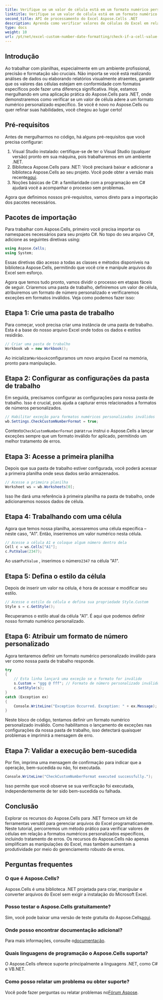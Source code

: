 ```yaml
---
title: Verifique se um valor de célula está em um formato numérico personalizado específico
linktitle: Verifique se um valor de célula está em um formato numérico personalizado específico
second_title: API de processamento do Excel Aspose.Cells .NET
description: Aprenda como verificar valores de células do Excel em relação a formatos numéricos personalizados usando o Aspose.Cells para .NET com este tutorial passo a passo.
type: docs
weight: 10
url: /pt/net/excel-custom-number-date-formatting/check-if-a-cell-value-is-in-a-specific-custom-number-format/
---
```

## Introdução

Ao trabalhar com planilhas, especialmente em um ambiente profissional, precisão e formatação são cruciais. Não importa se você está realizando análises de dados ou elaborando relatórios visualmente atraentes, garantir que os valores das células estejam em conformidade com formatos específicos pode fazer uma diferença significativa. Hoje, estamos mergulhando em uma aplicação prática do Aspose.Cells para .NET, onde demonstraremos como verificar se um valor de célula adere a um formato numérico personalizado específico. Se você é novo no Aspose.Cells ou quer refinar suas habilidades, você chegou ao lugar certo!

## Pré-requisitos

Antes de mergulharmos no código, há alguns pré-requisitos que você precisa configurar:

1. Visual Studio instalado: certifique-se de ter o Visual Studio (qualquer versão) pronto em sua máquina, pois trabalharemos em um ambiente .NET.
2.  Biblioteca Aspose.Cells para .NET: Você precisará baixar e adicionar a biblioteca Aspose.Cells ao seu projeto. Você pode obter a versão mais recente[aqui](https://releases.aspose.com/cells/net/).
3. Noções básicas de C#: a familiaridade com a programação em C# ajudará você a acompanhar o processo sem problemas.

Agora que definimos nossos pré-requisitos, vamos direto para a importação dos pacotes necessários.

## Pacotes de importação

Para trabalhar com Aspose.Cells, primeiro você precisa importar os namespaces necessários para seu projeto C#. No topo do seu arquivo C#, adicione as seguintes diretivas using:

```csharp
using Aspose.Cells;
using System;
```

Essas diretivas dão acesso a todas as classes e métodos disponíveis na biblioteca Aspose.Cells, permitindo que você crie e manipule arquivos do Excel sem esforço.

Agora que temos tudo pronto, vamos dividir o processo em etapas fáceis de seguir. Criaremos uma pasta de trabalho, definiremos um valor de célula, atribuiremos um formato de número personalizado e verificaremos exceções em formatos inválidos. Veja como podemos fazer isso:

## Etapa 1: Crie uma pasta de trabalho

Para começar, você precisa criar uma instância de uma pasta de trabalho. Esta é a base do nosso arquivo Excel onde todos os dados e estilos residirão.

```csharp
// Criar uma pasta de trabalho
Workbook wb = new Workbook();
```

 Ao inicializar`Workbook`configuramos um novo arquivo Excel na memória, pronto para manipulação.

## Etapa 2: Configurar as configurações da pasta de trabalho

Em seguida, precisamos configurar as configurações para nossa pasta de trabalho. Isso é crucial, pois ajuda a capturar erros relacionados a formatos de números personalizados.

```csharp
// Habilitar exceção para formatos numéricos personalizados inválidos
wb.Settings.CheckCustomNumberFormat = true;
```

 Contexto`CheckCustomNumberFormat` para`true` instrui o Aspose.Cells a lançar exceções sempre que um formato inválido for aplicado, permitindo um melhor tratamento de erros.

## Etapa 3: Acesse a primeira planilha

Depois que sua pasta de trabalho estiver configurada, você poderá acessar a primeira planilha onde seus dados serão armazenados.

```csharp
// Acesse a primeira planilha
Worksheet ws = wb.Worksheets[0];
```

Isso lhe dará uma referência à primeira planilha na pasta de trabalho, onde adicionaremos nossos dados de célula.

## Etapa 4: Trabalhando com uma célula

Agora que temos nossa planilha, acessaremos uma célula específica – neste caso, "A1". Então, inseriremos um valor numérico nesta célula.

```csharp
// Acesse a célula A1 e coloque algum número dentro dela
Cell c = ws.Cells["A1"];
c.PutValue(2347);
```

 Ao usar`PutValue` , inserimos o número`2347` na célula "A1". 

## Etapa 5: Defina o estilo da célula

Depois de inserir um valor na célula, é hora de acessar e modificar seu estilo.

```csharp
// Acesse o estilo da célula e defina sua propriedade Style.Custom
Style s = c.GetStyle();
```

Recuperamos o estilo atual da célula "A1". É aqui que podemos definir nosso formato numérico personalizado.

## Etapa 6: Atribuir um formato de número personalizado

Agora tentaremos definir um formato numérico personalizado inválido para ver como nossa pasta de trabalho responde.

```csharp
try
{
    // Esta linha lançará uma exceção se o formato for inválido
    s.Custom = "ggg @ fff"; // Formato de número personalizado inválido
    c.SetStyle(s);
}
catch (Exception ex)
{
    Console.WriteLine("Exception Occurred. Exception: " + ex.Message);
}
```

Neste bloco de código, tentamos definir um formato numérico personalizado inválido. Como habilitamos o lançamento de exceções nas configurações da nossa pasta de trabalho, isso detectará quaisquer problemas e imprimirá a mensagem de erro.

## Etapa 7: Validar a execução bem-sucedida

Por fim, imprima uma mensagem de confirmação para indicar que a operação, bem-sucedida ou não, foi executada.

```csharp
Console.WriteLine("CheckCustomNumberFormat executed successfully.");
```

Isso permite que você observe se sua verificação foi executada, independentemente de ter sido bem-sucedida ou falhada.

## Conclusão

Explorar os recursos do Aspose.Cells para .NET fornece um kit de ferramentas versátil para gerenciar arquivos do Excel programaticamente. Neste tutorial, percorremos um método prático para verificar valores de células em relação a formatos numéricos personalizados específicos, incluindo tratamento de erros. Os recursos do Aspose.Cells não apenas simplificam as manipulações do Excel, mas também aumentam a produtividade por meio do gerenciamento robusto de erros.

## Perguntas frequentes

### O que é Aspose.Cells?
Aspose.Cells é uma biblioteca .NET projetada para criar, manipular e converter arquivos do Excel sem exigir a instalação do Microsoft Excel.

### Posso testar o Aspose.Cells gratuitamente?
 Sim, você pode baixar uma versão de teste gratuita do Aspose.Cells[aqui](https://releases.aspose.com/).

### Onde posso encontrar documentação adicional?
 Para mais informações, consulte o[documentação](https://reference.aspose.com/cells/net/).

### Quais linguagens de programação o Aspose.Cells suporta?
O Aspose.Cells oferece suporte principalmente a linguagens .NET, como C# e VB.NET.

### Como posso relatar um problema ou obter suporte?
 Você pode fazer perguntas ou relatar problemas no[Fórum Aspose](https://forum.aspose.com/c/cells/9).